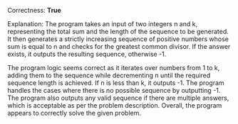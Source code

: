Correctness: **True**

Explanation: 
The program takes an input of two integers n and k, representing the total sum and the length of the sequence to be generated. It then generates a strictly increasing sequence of positive numbers whose sum is equal to n and checks for the greatest common divisor. If the answer exists, it outputs the resulting sequence, otherwise -1.

The program logic seems correct as it iterates over numbers from 1 to k, adding them to the sequence while decrementing n until the required sequence length is achieved. If n is less than k, it outputs -1. The program handles the cases where there is no possible sequence by outputting -1. The program also outputs any valid sequence if there are multiple answers, which is acceptable as per the problem description. Overall, the program appears to correctly solve the given problem.